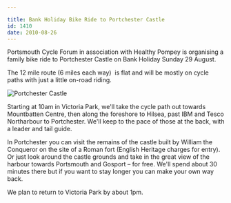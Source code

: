 ```yaml
---

title: Bank Holiday Bike Ride to Portchester Castle
id: 1410
date: 2010-08-26
---
```


Portsmouth Cycle Forum in association with Healthy Pompey is organising a family bike ride to Portchester Castle on Bank Holiday Sunday 29 August.

The 12 mile route (6 miles each way)  is flat and will be mostly on cycle paths with just a little on-road riding.

![Portchester Castle](/assets/Portchester-Castle-exterior.jpg)

Starting at 10am in Victoria Park, we'll take the cycle path out towards Mountbatten Centre, then along the foreshore to Hilsea, past IBM and Tesco Northarbour to Portchester. We'll keep to the pace of those at the back, with a leader and tail guide.

In Portchester you can visit the remains of the castle built by William the Conqueror on the site of a Roman fort (English Heritage charges for entry). Or just look around the castle grounds and take in the great view of the harbour towards Portsmouth and Gosport – for free. We'll spend about 30 minutes there but if you want to stay longer you can make your own way back.

We plan to return to Victoria Park by about 1pm.
